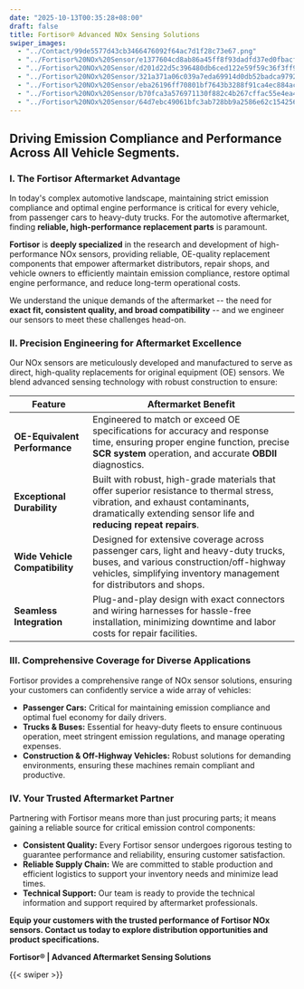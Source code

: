 ```yaml
---
date: "2025-10-13T00:35:28+08:00"
draft: false
title: Fortisor® Advanced NOx Sensing Solutions
swiper_images:
  - "../Contact/99de5577d43cb3466476092f64ac7d1f28c73e67.png"
  - "../Fortisor%20NOx%20Sensor/e1377604cd8ab86a45ff8f93dadfd37ed0fbacff.jpg"
  - "../Fortisor%20NOx%20Sensor/d201d22d5c396480db6ced122e59f59c36f3ff9b.jpg"
  - "../Fortisor%20NOx%20Sensor/321a371a06c039a7eda69914d0db52badca9792b.jpg"
  - "../Fortisor%20NOx%20Sensor/eba26196ff70801bf7643b3288f91ca4ec884acd.jpg"
  - "../Fortisor%20NOx%20Sensor/b70fca3a576971130f882c4b267cffac55e4ea4b.jpg"
  - "../Fortisor%20NOx%20Sensor/64d7ebc49061bfc3ab728bb9a2586e62c1542562.webp"
---
```


## Driving Emission Compliance and Performance Across All Vehicle Segments.

### I. The Fortisor Aftermarket Advantage

In today's complex automotive landscape, maintaining strict emission compliance and optimal engine performance is critical for every vehicle, from passenger cars to heavy-duty trucks. For the automotive aftermarket, finding **reliable, high-performance replacement parts** is paramount.

**Fortisor** is **deeply specialized** in the research and development of high-performance NOx sensors, providing reliable, OE-quality replacement components that empower aftermarket distributors, repair shops, and vehicle owners to efficiently maintain emission compliance, restore optimal engine performance, and reduce long-term operational costs.

We understand the unique demands of the aftermarket -- the need for **exact fit, consistent quality, and broad compatibility** -- and we engineer our sensors to meet these challenges head-on.

### II. Precision Engineering for Aftermarket Excellence

Our NOx sensors are meticulously developed and manufactured to serve as direct, high-quality replacements for original equipment (OE) sensors. We blend advanced sensing technology with robust construction to ensure:

| Feature | Aftermarket Benefit |
|----|----|
| **OE-Equivalent Performance** | Engineered to match or exceed OE specifications for accuracy and response time, ensuring proper engine function, precise **SCR system** operation, and accurate **OBDII** diagnostics. |
| **Exceptional Durability** | Built with robust, high-grade materials that offer superior resistance to thermal stress, vibration, and exhaust contaminants, dramatically extending sensor life and **reducing repeat repairs**. |
| **Wide Vehicle Compatibility** | Designed for extensive coverage across passenger cars, light and heavy-duty trucks, buses, and various construction/off-highway vehicles, simplifying inventory management for distributors and shops. |
| **Seamless Integration** | Plug-and-play design with exact connectors and wiring harnesses for hassle-free installation, minimizing downtime and labor costs for repair facilities. |

### III. Comprehensive Coverage for Diverse Applications

Fortisor provides a comprehensive range of NOx sensor solutions, ensuring your customers can confidently service a wide array of vehicles:

- **Passenger Cars:** Critical for maintaining emission compliance and optimal fuel economy for daily drivers.
- **Trucks & Buses:** Essential for heavy-duty fleets to ensure continuous operation, meet stringent emission regulations, and manage operating expenses.
- **Construction & Off-Highway Vehicles:** Robust solutions for demanding environments, ensuring these machines remain compliant and productive.

### IV. Your Trusted Aftermarket Partner

Partnering with Fortisor means more than just procuring parts; it means gaining a reliable source for critical emission control components:

- **Consistent Quality:** Every Fortisor sensor undergoes rigorous testing to guarantee performance and reliability, ensuring customer satisfaction.
- **Reliable Supply Chain:** We are committed to stable production and efficient logistics to support your inventory needs and minimize lead times.
- **Technical Support:** Our team is ready to provide the technical information and support required by aftermarket professionals.

**Equip your customers with the trusted performance of Fortisor NOx sensors. Contact us today to explore distribution opportunities and product specifications.**

**Fortisor® \| Advanced Aftermarket Sensing Solutions**

{{< swiper >}}
